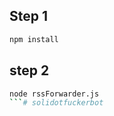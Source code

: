 ## Step 1
```sh
npm install
```

## step 2
```sh
node rssForwarder.js
```#   s o l i d o t f u c k e r b o t  
 